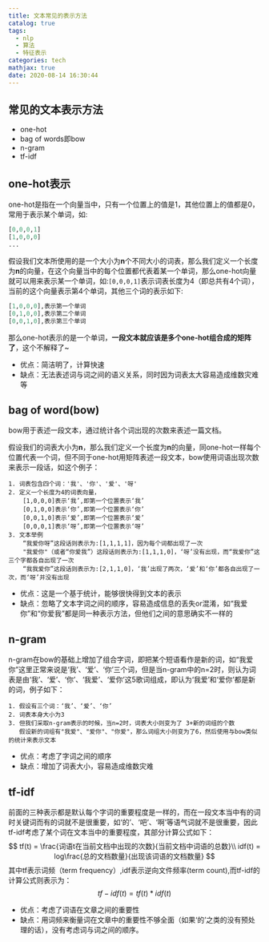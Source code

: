 ```yaml
---
title: 文本常见的表示方法
catalog: true
tags:
  - nlp
  - 算法
  - 特征表示
categories: tech
mathjax: true
date: 2020-08-14 16:30:44
---
```


## 常见的文本表示方法

- one-hot
- bag of words即bow
- n-gram
- tf-idf

## one-hot表示

one-hot是指在一个向量当中，只有一个位置上的值是1，其他位置上的值都是0，常用于表示某个单词，如:

```python
[0,0,0,1]
[1,0,0,0]
...
```

假设我们文本所使用的是一个大小为**n**个不同大小的词表，那么我们定义一个长度为**n**的向量，在这个向量当中的每个位置都代表着某一个单词，那么one-hot向量就可以用来表示某一个单词，如:`[0,0,0,1]`表示词表长度为4（即总共有4个词），当前的这个向量表示第4个单词，其他三个词的表示如下:

```python
[1,0,0,0],表示第一个单词
[0,1,0,0],表示第二个单词
[0,0,1,0],表示第三个单词
```

那么one-hot表示的是一个单词，**一段文本就应该是多个one-hot组合成的矩阵了**，这个不解释了~

- 优点：简洁明了，计算快速
- 缺点：无法表述词与词之间的语义关系，同时因为词表太大容易造成维数灾难等

## bag of word(bow)

bow用于表述一段文本，通过统计各个词出现的次数来表述一篇文档。

假设我们的词表大小为**n**，那么我们定义一个长度为**n**的向量，同one-hot一样每个位置代表一个词，但不同于one-hot用矩阵表述一段文本，bow使用词语出现次数来表示一段话，如这个例子：

```
1. 词表包含四个词：'我'、'你'、'爱'、'呀'
2. 定义一个长度为4的词表向量，
	[1,0,0,0]表示‘我’,即第一个位置表示‘我’
	[0,1,0,0]表示‘你’,即第一个位置表示‘你’
	[0,0,1,0]表示‘爱’,即第一个位置表示‘爱’
	[0,0,0,1]表示‘呀’,即第一个位置表示‘呀’
3. 文本举例
	“我爱你呀”这段话则表示为:[1,1,1,1]，因为每个词都出现了一次
	"我爱你"（或者“你爱我”）这段话则表示为:[1,1,1,0]，‘呀’没有出现，而“我爱你”这三个字都各自出现了一次
	“我我爱你”这段话则表示为:[2,1,1,0]，‘我’出现了两次，‘爱’和‘你’都各自出现了一次，而‘呀’并没有出现
```

- 优点：这是一个基于统计，能够很快得到文本的表示
- 缺点：忽略了文本字词之间的顺序，容易造成信息的丢失or混淆，如“我爱你”和“你爱我”都是同一种表示方法，但他们之间的意思确实不一样的

## n-gram

n-gram在bow的基础上增加了组合字词，即把某个短语看作是新的词，如“我爱你”这里正常来说是‘我’、‘爱’、‘你’三个词，但是当n-gram中的n=2时，则认为词表是由‘我’、‘爱’、‘你’、‘我爱’、‘爱你’这5歌词组成，即认为‘我爱’和‘爱你’都是新的词，例子如下：

```
1. 假设有三个词：‘我’、‘爱’、‘你’
2. 词表本身大小为3
3. 但我们采取n-gram表示的时候，当n=2时，词表大小则变为了 3+新的词组的个数
   假设新的词组有"我爱"、"爱你"、"你爱"，那么词组大小则变为了6，然后使用与bow类似的统计来表示文本
```

- 优点：考虑了字词之间的顺序
- 缺点：增加了词表大小，容易造成维数灾难

## tf-idf

前面的三种表示都是默认每个字词的重要程度是一样的，而在一段文本当中有的词时关键词而有的词就不是很重要，如‘的’、‘吧’、‘啊’等语气词就不是很重要，因此tf-idf考虑了某个词在文本当中的重要程度，其部分计算公式如下：
$$
tf(t) = \frac{词语t在当前文档中出现的次数}{当前文档中词语的总数}\\
idf(t) = log\frac{总的文档数量}{出现该词语的文档数量}
$$
其中tf表示词频（term frequency）,idf表示逆向文件频率(term count),而tf-idf的计算公式则表示为：
$$
tf-idf(t) = tf(t)*idf(t)
$$

- 优点：考虑了词语在文章之间的重要性
- 缺点：用词频来衡量词在文章中的重要性不够全面（如果‘的’之类的没有预处理的话），没有考虑词与词之间的顺序。